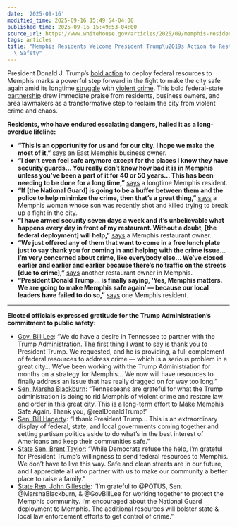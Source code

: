```yaml
---
date: '2025-09-16'
modified_time: 2025-09-16 15:49:54-04:00
published_time: 2025-09-16 15:49:53-04:00
source_url: https://www.whitehouse.gov/articles/2025/09/memphis-residents-welcome-president-trumps-action-to-restore-public-safety/
tags: articles
title: "Memphis Residents Welcome President Trump\u2019s Action to Restore Public\
  \ Safety"
---
```

 
President Donald J. Trump’s [bold
action](https://www.whitehouse.gov/presidential-actions/2025/09/restoring-law-and-order-in-memphis/)
to deploy federal resources to Memphis marks a powerful step forward in
the fight to make the city safe again amid its longtime
[struggle](https://x.com/RapidResponse47/status/1967695891978129862)
with [violent
crime](https://www.whitehouse.gov/articles/2025/09/president-trump-announces-bold-action-to-crush-violent-crime-in-memphis/).
This bold federal-state
[partnership](https://www.whitehouse.gov/fact-sheets/2025/09/fact-sheet-president-donald-j-trump-restores-law-and-order-in-memphis/)
drew immediate praise from residents, business owners, and area
lawmakers as a transformative step to reclaim the city from violent
crime and chaos.

**Residents, who have endured escalating dangers, hailed it as a
long-overdue lifeline:**

-   **“This is an opportunity for us and for our city. I hope we make
    the most of it,”**
    [says](https://x.com/RapidResponse47/status/1967936235567296728) an
    East Memphis business owner.
-   **“I don’t even feel safe anymore except for the places I know they
    have security guards… You really don’t know how bad it is in Memphis
    unless you’ve been a part of it for 40 or 50 years… This has been
    needing to be done for a long time,”**
    [says](https://x.com/RapidResponse47/status/1968007914687513008) a
    longtime Memphis resident.
-   **“If \[the National Guard\] is going to be a buffer between them
    and the police to help minimize the crime, then that’s a great
    thing,”**
    [says](https://x.com/RapidResponse47/status/1968004605788475867) a
    Memphis woman whose son was recently shot and killed trying to break
    up a fight in the city.
-   **“I have armed security seven days a week and it’s unbelievable
    what happens every day in front of my restaurant. Without a doubt,
    \[the federal deployment\] will help,”**
    [says](https://x.com/RapidResponse47/status/1967990302326841412) a
    Memphis restaurant owner.
-   **“We just offered any of them that want to come in a free lunch
    plate just to say thank you for coming in and helping with the crime
    issue… I’m very concerned about crime, like everybody else… We’ve
    closed earlier and earlier and earlier because there’s no traffic on
    the streets \[due to crime\],”**
    [says](https://x.com/RapidResponse47/status/1967990002329194888)
    another restaurant owner in Memphis.
-   **“President Donald Trump… is finally saying, ‘Yes, Memphis matters.
    We are going to make Memphis safe again’ — because our local leaders
    have failed to do so,”**
    [says](https://x.com/RapidResponse47/status/1967938097288712342) one
    Memphis resident.

------------------------------------------------------------------------

**Elected officials expressed gratitude for the Trump Administration’s
commitment to public safety:**

-   [Gov. Bill
    Lee](https://x.com/RapidResponse47/status/1967979829766369736): “We
    do have a desire in Tennessee to partner with the Trump
    Administration. The first thing I want to say is thank you to
    President Trump. We requested, and he is providing, a full
    complement of federal resources to address crime — which is a
    serious problem in a great city… We’ve been working with the Trump
    Administration for months on a strategy for Memphis… We now will
    have resources to finally address an issue that has really dragged
    on for way too long.”
-   [Sen. Marsha
    Blackburn](https://x.com/MarshaBlackburn/status/1967730702809706534):
    “Tennesseans are grateful for what the Trump administration is doing
    to rid Memphis of violent crime and restore law and order in this
    great city. This is a long-term effort to Make Memphis Safe Again.
    Thank you, @realDonaldTrump!”
-   [Sen. Bill
    Hagerty](https://www.hagerty.senate.gov/press-releases/2025/09/16/hagerty-applauds-trump-admins-efforts-to-stop-violent-crime-in-memphis/):
    “I thank President Trump… This is an extraordinary display of
    federal, state, and local governments coming together and setting
    partisan politics aside to do what’s in the best interest of
    Americans and keep their communities safe.”
-   [State Sen. Brent
    Taylor](https://x.com/SenBrentTaylor/status/1967677648177398086):
    “While Democrats refuse the help, I’m grateful for President Trump’s
    willingness to send federal resources to Memphis. We don’t have to
    live this way. Safe and clean streets are in our future, and I
    appreciate all who partner with us to make our community a better
    place to raise a family.”
-   [State Rep. John
    Gillespie](https://x.com/repgillespie/status/1966503705823351160):
    “I’m grateful to @POTUS, Sen. @MarshaBlackburn, & @GovBillLee for
    working together to protect the Memphis community. I’m encouraged
    about the National Guard deployment to Memphis. The additional
    resources will bolster state & local law enforcement efforts to get
    control of crime.”
